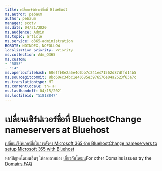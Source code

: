 ```yaml
---
title: เปลี่ยนเซิร์ฟเวอร์ชื่อที่ Bluehost
ms.author: pebaum
author: pebaum
manager: scotv
ms.date: 04/21/2020
ms.audience: Admin
ms.topic: article
ms.service: o365-administration
ROBOTS: NOINDEX, NOFOLLOW
localization_priority: Priority
ms.collection: Adm_O365
ms.custom:
- "5858"
- "14"
ms.openlocfilehash: 60effb8e2a5e4d0bb7c241ed71562d87dffd14b5
ms.sourcegitcommit: 8bc60ec34bc1e40685e3976576e04a2623f63a7c
ms.translationtype: MT
ms.contentlocale: th-TH
ms.lasthandoff: 04/15/2021
ms.locfileid: "51818847"
---
```

# <a name="change-nameservers-at-bluehost"></a><span data-ttu-id="be243-102">เปลี่ยนเซิร์ฟเวอร์ชื่อที่ Bluehost</span><span class="sxs-lookup"><span data-stu-id="be243-102">Change nameservers at Bluehost</span></span>

[<span data-ttu-id="be243-103">เปลี่ยนเซิร์ฟเวอร์ชื่อในการตั้งค่า Microsoft 365 ด้วย Bluehost</span><span class="sxs-lookup"><span data-stu-id="be243-103">Change nameservers to setup Microsoft 365 with Bluehost</span></span>](https://docs.microsoft.com/microsoft-365/admin/dns/change-nameservers-at-bluehost?view=o365-worldwide)

<span data-ttu-id="be243-104">หากปัญหาโดเมนอื่นๆ ให้ลองถามบ่อย  [เกี่ยวกับโดเมน](https://docs.microsoft.com/microsoft-365/admin/setup/domains-faq?view=o365-worldwide)</span><span class="sxs-lookup"><span data-stu-id="be243-104">For other Domains issues try the  [Domains FAQ](https://docs.microsoft.com/microsoft-365/admin/setup/domains-faq?view=o365-worldwide)</span></span>